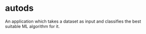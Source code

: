 # autods
An application which takes a dataset as input and classifies the best suitable ML algorithm for it.
